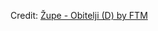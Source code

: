 <div id="observablehq-a8156644"></div>
<p>Credit: <a href="https://observablehq.com/d/c939f9f404ab95a5">Župe - Obitelji (D) by FTM</a></p>

<link rel="stylesheet" href="https://cdn.jsdelivr.net/npm/@observablehq/inspector@5/dist/inspector.css">
<script type="module">
import {Runtime, Inspector} from "https://cdn.jsdelivr.net/npm/@observablehq/runtime@5/dist/runtime.js";
import define from "https://api.observablehq.com/d/c939f9f404ab95a5.js?v=4";
new Runtime().module(define, Inspector.into("#observablehq-a8156644"));
</script>
